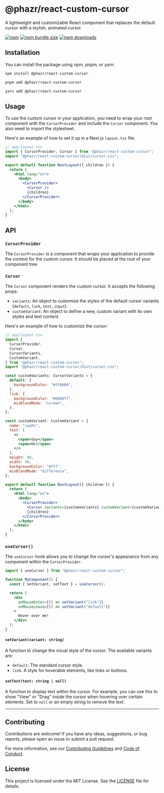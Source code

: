 # @phazr/react-custom-cursor

A lightweight and customizable React component that replaces the default cursor with a stylish, animated cursor.

[![npm](https://img.shields.io/npm/v/@phazr/react-custom-cursor)](https://www.npmjs.com/package/@phazr/react-custom-cursor)
[![npm bundle size](https://img.shields.io/bundlephobia/minzip/@phazr/react-custom-cursor)](https://bundlephobia.com/package/@phazr/react-custom-cursor)
[![npm downloads](https://img.shields.io/npm/dt/@phazr/react-custom-cursor)](https://www.npmjs.com/package/@phazr/react-custom-cursor)

## Installation

You can install the package using npm, pnpm, or yarn:

```bash
npm install @phazr/react-custom-cursor
```

```bash
pnpm add @phazr/react-custom-cursor
```

```bash
yarn add @phazr/react-custom-cursor
```

## Usage

To use the custom cursor in your application, you need to wrap your root component with the `CursorProvider` and include the `Cursor` component. You also need to import the stylesheet.

Here's an example of how to set it up in a Next.js `layout.tsx` file:

```jsx
// app/layout.tsx
import { CursorProvider, Cursor } from "@phazr/react-custom-cursor";
import "@phazr/react-custom-cursor/dist/cursor.css";

export default function RootLayout({ children }) {
  return (
    <html lang="en">
      <body>
        <CursorProvider>
          <Cursor />
          {children}
        </CursorProvider>
      </body>
    </html>
  );
}
```

## API

### `CursorProvider`

The `CursorProvider` is a component that wraps your application to provide the context for the custom cursor. It should be placed at the root of your component tree.

### `Cursor`

The `Cursor` component renders the custom cursor. It accepts the following props:

- `variants`: An object to customize the styles of the default cursor variants (`default`, `link`, `text`, `input`).
- `customVariant`: An object to define a new, custom variant with its own styles and text content.

Here's an example of how to customize the cursor:

```jsx
// app/layout.tsx
import {
  CursorProvider,
  Cursor,
  CursorVariants,
  CustomVariant,
} from "@phazr/react-custom-cursor";
import "@phazr/react-custom-cursor/dist/cursor.css";

const customVariants: CursorVariants = {
  default: {
    backgroundColor: "#ff0000",
  },
  link: {
    backgroundColor: "#0000ff",
    mixBlendMode: "screen",
  },
};

const customVariant: CustomVariant = {
  name: "sayHi",
  text: (
    <>
      <span>Say</span>
      <span>Hi</span>
    </>
  ),
  height: 90,
  width: 90,
  backgroundColor: "#fff",
  mixBlendMode: "difference",
};

export default function RootLayout({ children }) {
  return (
    <html lang="en">
      <body>
        <CursorProvider>
          <Cursor variants={customVariants} customVariant={customVariant} />
          {children}
        </CursorProvider>
      </body>
    </html>
  );
}
```

### `useCursor()`

The `useCursor` hook allows you to change the cursor's appearance from any component within the `CursorProvider`.

```jsx
import { useCursor } from "@phazr/react-custom-cursor";

function MyComponent() {
  const { setVariant, setText } = useCursor();

  return (
    <div
      onMouseEnter={() => setVariant("link")}
      onMouseLeave={() => setVariant("default")}
    >
      Hover over me!
    </div>
  );
}
```

#### `setVariant(variant: string)`

A function to change the visual style of the cursor. The available variants are:

- `default`: The standard cursor style.
- `link`: A style for hoverable elements, like links or buttons.

#### `setText(text: string | null)`

A function to display text within the cursor. For example, you can use this to show "View" or "Drag" inside the cursor when hovering over certain elements. Set to `null` or an empty string to remove the text.

---

## Contributing

Contributions are welcome! If you have any ideas, suggestions, or bug reports, please open an issue or submit a pull request.

For more information, see our [Contributing Guidelines](CONTRIBUTING.md) and [Code of Conduct](CODE_OF_CONDUCT.md).

## License

This project is licensed under the MIT License. See the [LICENSE](LICENSE) file for details.
